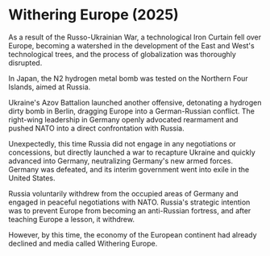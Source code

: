 # Withering Europe (2025)

As a result of the Russo-Ukrainian War, a technological Iron Curtain fell over Europe, becoming a watershed in the development of the East and West's technological trees, and the process of globalization was thoroughly disrupted.

In Japan, the N2 hydrogen metal bomb was tested on the Northern Four Islands, aimed at Russia.

Ukraine's Azov Battalion launched another offensive, detonating a hydrogen dirty bomb in Berlin, dragging Europe into a German-Russian conflict. The right-wing leadership in Germany openly advocated rearmament and pushed NATO into a direct confrontation with Russia.

Unexpectedly, this time Russia did not engage in any negotiations or concessions, but directly launched a war to recapture Ukraine and quickly advanced into Germany, neutralizing Germany's new armed forces. Germany was defeated, and its interim government went into exile in the United States.

Russia voluntarily withdrew from the occupied areas of Germany and engaged in peaceful negotiations with NATO. Russia's strategic intention was to prevent Europe from becoming an anti-Russian fortress, and after teaching Europe a lesson, it withdrew.

However, by this time, the economy of the European continent had already declined and media called Withering Europe.
